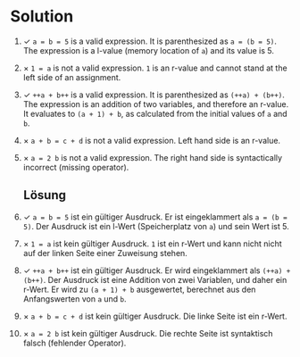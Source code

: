 # Solution

1.  ✓ `a = b = 5` is a valid expression. It is parenthesized as `a = (b = 5)`.
    The expression is a l-value (memory location of `a`) and its value is 5.
    
2.  × `1 = a` is not a valid expression. `1` is an r-value and cannot
    stand at the left side of an assignment.

3.  ✓ `++a + b++` is a valid expression. It is parenthesized as
  `(++a) + (b++)`. The expression is an addition of two variables, and
  therefore an r-value. It evaluates to `(a + 1) + b`, as calculated from
  the initial values of  `a` and `b`.

4.  × `a + b = c + d` is not a valid expression. Left hand side is an r-value.

5.  × `a = 2 b` is not a valid expression. The right hand side is
    syntactically incorrect (missing operator).
    
    ## Lösung

1.  ✓ `a = b = 5` ist ein gültiger Ausdruck. Er ist eingeklammert als `a = (b = 5)`.
    Der Ausdruck ist ein l-Wert (Speicherplatz von `a`) und sein Wert ist 5.
    
2.  × `1 = a` ist kein gültiger Ausdruck. `1` ist ein r-Wert und kann nicht
    nicht auf der linken Seite einer Zuweisung stehen.

3.  ✓ `++a + b++` ist ein gültiger Ausdruck. Er wird eingeklammert als
  `(++a) + (b++)`. Der Ausdruck ist eine Addition von zwei Variablen, und
  daher ein r-Wert. Er wird zu `(a + 1) + b` ausgewertet, berechnet aus
  den Anfangswerten von `a` und `b`.

4.  × `a + b = c + d` ist kein gültiger Ausdruck. Die linke Seite ist ein r-Wert.

5.  × `a = 2 b` ist kein gültiger Ausdruck. Die rechte Seite ist
    syntaktisch falsch (fehlender Operator).

